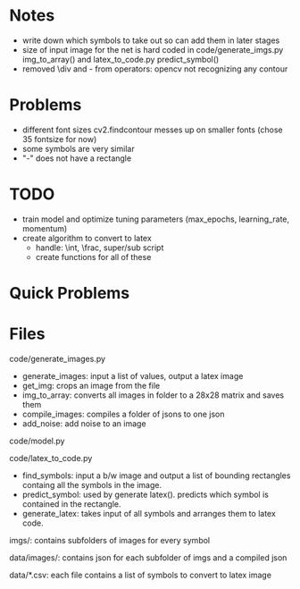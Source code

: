 # Notes

- write down which symbols to take out so can add them in later stages
- size of input image for the net is hard coded in code/generate_imgs.py img_to_array() and latex_to_code.py predict_symbol()
- removed \div and - from operators: opencv not recognizing any contour

# Problems

- different font sizes cv2.findcontour messes up on smaller fonts 
(chose 35 fontsize for now)
- some symbols are very similar
- "-" does not have a rectangle

# TODO

- train model and optimize tuning parameters (max_epochs, learning_rate, momentum)
- create algorithm to convert to latex
    - handle: \int, \frac, super/sub script
    - create functions for all of these

# Quick Problems

# Files

code/generate_images.py

- generate_images: input a list of values, output a latex image
- get_img: crops an image from the file
- img_to_array: converts all images in folder to a 28x28 matrix and saves them
- compile_images: compiles a folder of jsons to one json
- add_noise: add noise to an image

code/model.py

code/latex_to_code.py

- find_symbols: input a b/w image and output a list of bounding rectangles containg all the symbols in the image.
- predict_symbol: used by generate latex(). predicts which symbol is contained in the rectangle.
- generate_latex: takes input of all symbols and arranges them to latex code.

imgs/: contains subfolders of images for every symbol

data/images/: contains json for each subfolder of imgs and a compiled json

data/*.csv: each file contains a list of symbols to convert to latex image


